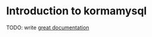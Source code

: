 # Introduction to kormamysql

TODO: write [great documentation](http://jacobian.org/writing/what-to-write/)
